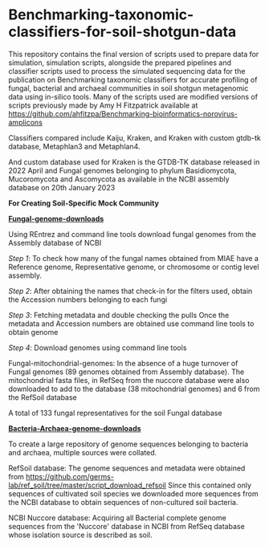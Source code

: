 # Benchmarking-taxonomic-classifiers-for-soil-shotgun-data

This repository contains the final version of scripts used to prepare data for simulation, simulation scripts, alongside the prepared pipelines and classifier scripts used to process the simulated sequencing data for the publication on Benchmarking taxonomic classifiers for accurate profiling of fungal, bacterial and archaeal communities in soil shotgun metagenomic data using in-silico tools. Many of the scripts used are modified versions of scripts previously made by Amy H Fitzpatrick available at https://github.com/ahfitzpa/Benchmarking-bioinformatics-norovirus-amplicons

Classifiers compared include Kaiju, Kraken, and Kraken with custom gtdb-tk database, Metaphlan3 and Metaphlan4.

And custom database used for Kraken is the GTDB-TK database released in 2022 April and Fungal genomes belonging to phylum Basidiomycota, Mucoromycota and Ascomycota as available in the NCBI assembly database on 20th January 2023

**For Creating Soil-Specific Mock Community**

**<ins> Fungal-genome-downloads </ins>**

Using REntrez and command line tools download fungal genomes from the Assembly database of NCBI

_Step 1_: To check how many of the fungal names obtained from MIAE have a Reference genome, Representative genome, or chromosome or contig level assembly.

_Step 2_: After obtaining the names that check-in for the filters used, obtain the Accession numbers belonging to each fungi

_Step 3_: Fetching metadata and double checking the pulls Once the metadata and Accession numbers are obtained use command line tools to obtain genome

_Step 4_: Download genomes using command line tools

Fungal-mitochondrial-genomes: In the absence of a huge turnover of Fungal genomes (89 genomes obtained from Assembly database). The mitochondrial fasta files, in RefSeq from the nuccore database were also downloaded to add to the database (38 mitochondrial genomes) and 6 from the RefSoil database

A total of 133 fungal representatives for the soil Fungal database

**<ins> Bacteria-Archaea-genome-downloads </ins>**

To create a large repository of genome sequences belonging to bacteria and archaea, multiple sources were collated.

RefSoil database: The genome sequences and metadata were obtained from https://github.com/germs-lab/ref_soil/tree/master/script_download_refsoil
Since this contained only sequences of cultivated soil species we downloaded more sequences from the NCBI database to obtain sequences of non-cultured soil bacteria.

NCBI Nuccore database: Acquiring all Bacterial complete genome sequences from the 'Nuccore' database in NCBI from RefSeq database whose isolation source is described as soil.
